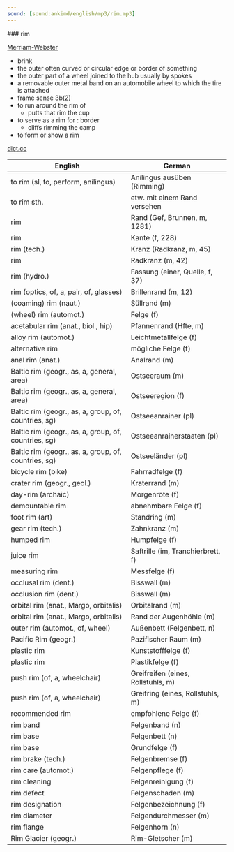 ```yaml
---
sound: [sound:ankimd/english/mp3/rim.mp3]
---
```


\### rim

[Merriam-Webster](https://www.merriam-webster.com/dictionary/rim)

- brink
- the outer often curved or circular edge or border of something
- the outer part of a wheel joined to the hub usually by spokes
- a removable outer metal band on an automobile wheel to which the tire is attached
- frame sense 3b(2)
- to run around the rim of
    - putts that rim the cup
- to serve as a rim for : border
    - cliffs rimming the camp
- to form or show a rim

[dict.cc](https://www.dict.cc/rim)

| English        | German       |
| -------------- | ------------ |
| to rim (sl, to, perform, anilingus) | Anilingus ausüben (Rimming) |
| to rim sth. | etw. mit einem Rand versehen |
| rim | Rand (Gef, Brunnen, m, 1281) |
| rim | Kante (f, 228) |
| rim (tech.) | Kranz (Radkranz, m, 45) |
| rim | Radkranz (m, 42) |
| rim (hydro.) | Fassung (einer, Quelle, f, 37) |
| rim (optics, of, a, pair, of, glasses) | Brillenrand (m, 12) |
| (coaming) rim (naut.) | Süllrand (m) |
| (wheel) rim (automot.) | Felge (f) |
| acetabular rim (anat., biol., hip) | Pfannenrand (Hfte, m) |
| alloy rim (automot.) | Leichtmetallfelge (f) |
| alternative rim | mögliche Felge (f) |
| anal rim (anat.) | Analrand (m) |
| Baltic rim (geogr., as, a, general, area) | Ostseeraum (m) |
| Baltic rim (geogr., as, a, general, area) | Ostseeregion (f) |
| Baltic rim (geogr., as, a, group, of, countries, sg) | Ostseeanrainer (pl) |
| Baltic rim (geogr., as, a, group, of, countries, sg) | Ostseeanrainerstaaten (pl) |
| Baltic rim (geogr., as, a, group, of, countries, sg) | Ostseeländer (pl) |
| bicycle rim (bike) | Fahrradfelge (f) |
| crater rim (geogr., geol.) | Kraterrand (m) |
| day-rim (archaic) | Morgenröte (f) |
| demountable rim | abnehmbare Felge (f) |
| foot rim (art) | Standring (m) |
| gear rim (tech.) | Zahnkranz (m) |
| humped rim | Humpfelge (f) |
| juice rim | Saftrille (im, Tranchierbrett, f) |
| measuring rim | Messfelge (f) |
| occlusal rim (dent.) | Bisswall (m) |
| occlusion rim (dent.) | Bisswall (m) |
| orbital rim (anat., Margo, orbitalis) | Orbitalrand (m) |
| orbital rim (anat., Margo, orbitalis) | Rand der Augenhöhle (m) |
| outer rim (automot., of, wheel) | Außenbett (Felgenbett, n) |
| Pacific Rim (geogr.) | Pazifischer Raum (m) |
| plastic rim | Kunststofffelge (f) |
| plastic rim | Plastikfelge (f) |
| push rim (of, a, wheelchair) | Greifreifen (eines, Rollstuhls, m) |
| push rim (of, a, wheelchair) | Greifring (eines, Rollstuhls, m) |
| recommended rim | empfohlene Felge (f) |
| rim band | Felgenband (n) |
| rim base | Felgenbett (n) |
| rim base | Grundfelge (f) |
| rim brake (tech.) | Felgenbremse (f) |
| rim care (automot.) | Felgenpflege (f) |
| rim cleaning | Felgenreinigung (f) |
| rim defect | Felgenschaden (m) |
| rim designation | Felgenbezeichnung (f) |
| rim diameter | Felgendurchmesser (m) |
| rim flange | Felgenhorn (n) |
| Rim Glacier (geogr.) | Rim-Gletscher (m) |

